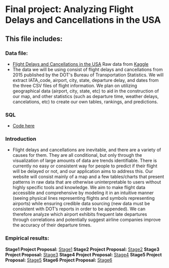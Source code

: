 # Final project: Analyzing Flight Delays and Cancellations in the USA


## This file includes:

### Data file:
- [Flight Delays and Cancellations in the USA](https://drive.google.com/drive/folders/11ZzNzQQLywrrOj0_A4Rksx0I5l-8rBPW?usp=sharing) Raw data from [Kaggle](https://www.kaggle.com/datasets/usdot/flight-delays)
- The data we will be using consist of flight delays and cancellations from 2015 published by the DOT's Bureau of Transportation Statistics. We will extract IATA_code, airport, city, state, departure delay, and dates from the three CSV files of flight information. We plan on utilizing geographical data (airport, city, state, etc) to aid in the construction of our map, and other statistics (such as departure time, weather delays, cancelations, etc) to create our own tables, rankings, and predictions.

### SQL
- [Code here](https://github.com/ollill0823/103.UIUC_MS_CS-442-Database-Systems/tree/main/doc/Stage3_Database_Implementatio_and_Indexing)

### Introduction
- Flight delays and cancellations are inevitable, and there are a variety of causes for them. They are all conditional, but only through the visualization of large amounts of data are trends identifiable. There is currently no easy or consistent way for people to predict if their flight will be delayed or not, and our application aims to address this. Our website will consist mainly of a map and a few tables/charts that present patterns in raw data that are otherwise uninterpretable to users without highly specific tools and knowledge. We aim to make flight data accessible and comprehensive by modeling it in an intuitive manner (seeing physical lines representing flights and symbols representing airports) while ensuring credible data sourcing (new data must be consistent with DOT’s reports in order to be appended). We can therefore analyze which airport exhibits frequent late departures through correlations and potentially suggest airline companies improve the accuracy of their departure times.


### Empirical results:
  **Stage1 Project Proposal:** [Stage1]()
  **Stage2 Project Proposal:** [Stage2]()
  **Stage3 Project Proposal:** [Stage3]()
  **Stage4 Project Proposal:** [Stage4]()
  **Stage5 Project Proposal:** [Stage5]()
  **Stage6 Project Proposal:** [Stage6]()
